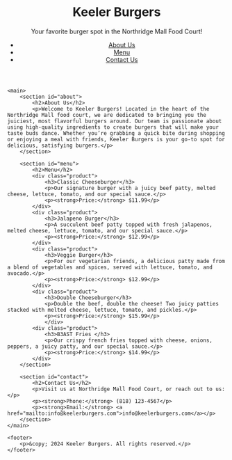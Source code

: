 <!DOCTYPE html>
<html lang="en">
<head>
    <meta charset="UTF-8">
    <meta name="viewport" content="width=device-width, initial-scale=1.0">
    <title>Keeler Burgers - Northridge Mall Food Court</title>
    <link rel="stylesheet" href="styles.css">
</head>
<body>
    <header>
        <h1>Keeler Burgers</h1>
        <p>Your favorite burger spot in the Northridge Mall Food Court!</p>
        <nav>
            <ul>
                <li><a href="#about">About Us</a></li>
                <li><a href="#menu">Menu</a></li>
                <li><a href="#contact">Contact Us</a></li>
            </ul>
        </nav>
    </header>

    <main>
        <section id="about">
            <h2>About Us</h2>
            <p>Welcome to Keeler Burgers! Located in the heart of the Northridge Mall food court, we are dedicated to bringing you the juiciest, most flavorful burgers around. Our team is passionate about using high-quality ingredients to create burgers that will make your taste buds dance. Whether you’re grabbing a quick bite during shopping or enjoying a meal with friends, Keeler Burgers is your go-to spot for delicious, satisfying burgers.</p>
        </section>

        <section id="menu">
            <h2>Menu</h2>
            <div class="product">
                <h3>Classic Cheeseburger</h3>
                <p>Our signature burger with a juicy beef patty, melted cheese, lettuce, tomato, and our special sauce.</p>
                <p><strong>Price:</strong> $11.99</p>
            </div>
            <div class="product">
                <h3>Jalapeno Burger</h3>
                <p>A succulent beef patty topped with fresh jalapenos, melted cheese, lettuce, tomato, and our special sauce.</p>
                <p><strong>Price:</strong> $12.99</p>
            </div>
            <div class="product">
                <h3>Veggie Burger</h3>
                <p>For our vegetarian friends, a delicious patty made from a blend of vegetables and spices, served with lettuce, tomato, and avocado.</p>
                <p><strong>Price:</strong> $12.99</p>
            </div>
            <div class="product">
                <h3>Double Cheeseburger</h3>
                <p>Double the beef, double the cheese! Two juicy patties stacked with melted cheese, lettuce, tomato, and pickles.</p>
                <p><strong>Price:</strong> $15.99</p>
                </div>
            <div class="product">
                <h3>B3AST Fries </h3>
                <p>Our crispy french fries topped with cheese, onions, peppers, a juicy patty, and our special sauce.</p>
                <p><strong>Price:</strong> $14.99</p>
            </div>
        </section>

        <section id="contact">
            <h2>Contact Us</h2>
            <p>Visit us at Northridge Mall Food Court, or reach out to us:</p>
            <p><strong>Phone:</strong> (818) 123-4567</p>
            <p><strong>Email:</strong> <a href="mailto:info@keelerburgers.com">info@keelerburgers.com</a></p>
        </section>
    </main>

    <footer>
        <p>&copy; 2024 Keeler Burgers. All rights reserved.</p>
    </footer>
</body>
</html>

